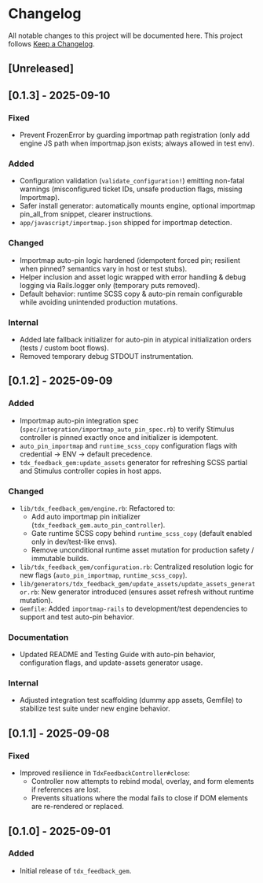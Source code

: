 # Changelog

All notable changes to this project will be documented here.
This project follows [Keep a Changelog](https://keepachangelog.com/en/1.1.0/).

## [Unreleased]

## [0.1.3] - 2025-09-10

### Fixed

- Prevent FrozenError by guarding importmap path registration (only add engine JS path when importmap.json exists; always allowed in test env).

### Added

- Configuration validation (`validate_configuration!`) emitting non-fatal warnings (misconfigured ticket IDs, unsafe production flags, missing Importmap).
- Safer install generator: automatically mounts engine, optional importmap pin_all_from snippet, clearer instructions.
- `app/javascript/importmap.json` shipped for importmap detection.

### Changed

- Importmap auto-pin logic hardened (idempotent forced pin; resilient when pinned? semantics vary in host or test stubs).
- Helper inclusion and asset logic wrapped with error handling & debug logging via Rails.logger only (temporary puts removed).
- Default behavior: runtime SCSS copy & auto-pin remain configurable while avoiding unintended production mutations.

### Internal

- Added late fallback initializer for auto-pin in atypical initialization orders (tests / custom boot flows).
- Removed temporary debug STDOUT instrumentation.

## [0.1.2] - 2025-09-09

### Added

- Importmap auto-pin integration spec (`spec/integration/importmap_auto_pin_spec.rb`) to verify Stimulus controller is pinned exactly once and initializer is idempotent.
- `auto_pin_importmap` and `runtime_scss_copy` configuration flags with credential → ENV → default precedence.
- `tdx_feedback_gem:update_assets` generator for refreshing SCSS partial and Stimulus controller copies in host apps.

### Changed

- `lib/tdx_feedback_gem/engine.rb`: Refactored to:
  - Add auto importmap pin initializer (`tdx_feedback_gem.auto_pin_controller`).
  - Gate runtime SCSS copy behind `runtime_scss_copy` (default enabled only in dev/test-like envs).
  - Remove unconditional runtime asset mutation for production safety / immutable builds.
- `lib/tdx_feedback_gem/configuration.rb`: Centralized resolution logic for new flags (`auto_pin_importmap`, `runtime_scss_copy`).
- `lib/generators/tdx_feedback_gem/update_assets/update_assets_generator.rb`: New generator introduced (ensures asset refresh without runtime mutation).
- `Gemfile`: Added `importmap-rails` to development/test dependencies to support and test auto-pin behavior.

### Documentation

- Updated README and Testing Guide with auto-pin behavior, configuration flags, and update-assets generator usage.

### Internal

- Adjusted integration test scaffolding (dummy app assets, Gemfile) to stabilize test suite under new engine behavior.

## [0.1.1] - 2025-09-08

### Fixed

- Improved resilience in `TdxFeedbackController#close`:
  - Controller now attempts to rebind modal, overlay, and form elements if references are lost.
  - Prevents situations where the modal fails to close if DOM elements are re-rendered or replaced.

## [0.1.0] - 2025-09-01

### Added

- Initial release of `tdx_feedback_gem`.
